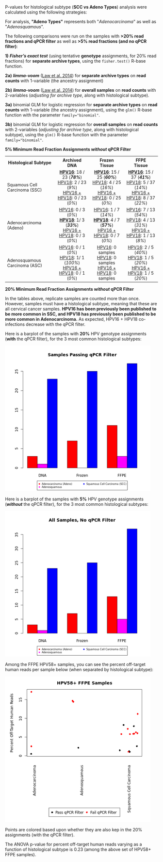 P-values for histological subtype (**SCC vs Adeno Types**) analysis were calculated using the following strategies:

For analysis, **"Adeno Types"** represents both "*Adenocarcinoma*" as well as "*Adenosquamous*".

The following comparisons were run on the samples with **>20% read fractions and qPCR filter** as well as **>5% read fractions (and no qPCR filter)**:

**1)** ***Fisher’s exact test*** (using tentative **genotype** assignments, for 20% read fractions) for **separate archive types**, using the `fisher.test()` R-base function.

**2a)** ***limma-voom*** ([Law et al. 2014](https://genomebiology.biomedcentral.com/articles/10.1186/gb-2014-15-2-r29)) for **separate archive types** on **read counts** with 1-variable (the ancestry assignment) 

**2b)** ***limma-voom*** ([Law et al. 2014](https://genomebiology.biomedcentral.com/articles/10.1186/gb-2014-15-2-r29)) for **overall samples** on **read counts** with 2-variables (*adjusting for archive type*, along with histological subtype).

**3a)** binomial GLM for logistic regression for **separate archive types** on **read counts** with 1-variable (the ancestry assignment), using the `glm()` R-base function with the parameter `family="binomial"`.

**3b)** binomial GLM for logistic regression for **overall samples** on **read counts** with 2-variables (*adjusting for archive type*, along with histological subtype), using the `glm()` R-base function with the parameter `family="binomial"`.

**5% Minimum Read Fraction Assignments *without* qPCR Filter**

<table>
  <tbody>
    <tr>
	<th align="center">Histological Subtype</th>
	<th align="center">Archived</br>DNA</th>
	<th align="center">Frozen</br>Tissue</th>
	<th align="center">FFPE</br>Tissue</th>
    </tr>
    <tr>
	<td align="left">Squamous Cell Carcinoma (SSC)</td>
	<td align="center"><u><b>HPV16</b></u>: 18 / 23 (<b><i>78%</b></i>)</br><u>HPV18</u>: 2 / 23 (<i>9%</i>)</br><u>HPV16 + HPV18</u>: 0 / 23 (<i>0%</i>)</td>
	<td align="center"><u><b>HPV16</b></u>: 15 / 25 (<b><i>60%</b></i>)</br><u>HPV18</u>: 4 / 25 (<i>16%</i>)</br><u>HPV16 + HPV18</u>: 0 / 25 (<i>0%</i>)</td>
	<td align="center"><u><b>HPV16</b></u>: 15 / 37 (<b><i>41%</b></i>)</br><u>HPV18</u>: 5 / 37 (<i>14%</i>)</br><u>HPV16 + HPV18</u>: 8 / 37 (<i>22%</i>)</td>
    </tr>
    <tr>
	<td align="left">Adenocarcinoma (Adeno)</td>
	<td align="center"><u>HPV16</u>: 0 / 3 (<i>0%</i>)</br><u><b>HPV18</b></u>: 1/ 3 (<b><i>33%</b></i>)</br><u>HPV16 + HPV18</u>: 0 / 3 (<i>0%</i>)</td>
	<td align="center"><u>HPV16</u>: 1 / 7 (<i>14%</i>)</br><u><b>HPV18</b></u>: 4 / 7 (<b><i>57%</b></i>)</br><u>HPV16 + HPV18</u>: 0 / 7 (<i>0%</i>)</td>
	<td align="center"><u>HPV16</u>: 7 / 13 (<i>54%</i>)</br><u>HPV18</u>: 4 / 13 (<i>31%</i>)</br><u>HPV16 + HPV18</u>: 1 / 13 (<i>8%</i>)</td>
    </tr>
    <tr>
	<td align="left">Adenosquamous Carcinoma (ASC)</td>
	<td align="center"><u>HPV16</u>: 0 / 1 (<i>0%</i>)</br><u>HPV18</u>: 1/ 1 (</b><i>100%</b></i>)</br><u>HPV16 + HPV18</u>: 0 / 1 (<i>0%</i>)</td>
	<td align="center"><u>HPV16</u>: 0 samples </br><u>HPV18</u>: 0 samples </br><u>HPV16 + HPV18</u>: 0 samples </td>
	<td align="center"><u>HPV16</u>: 2 / 5 (<i>40%</i>)</br><u>HPV18</u>: 1 / 5 (<i>20%</i>)</br><u>HPV16 + HPV18</u>: 1 / 5 (<i>20%</i>)</td>
    </tr>
</tbody>
</table>

**20% Minimum Read Fraction Assignments *without* qPCR Filter**



In the tables above, replicate samples are counted more than once.  However, samples must have a histological subtype, meaning that these are all cervical cancer samples.
**HPV16 has been previously been published to be more common in SSC, and HPV18 has previously been published to be more common in Adenocarcinoma.**  As expected, HPV16 + HPV18 co-infections decrease with the qPCR filter.


Here is a barplot of the samples with **20%** HPV genotype assignments (**with** the qPCR filter), for the 3 most common histological subtypes:

![20% qPCR Filtered Histological Subtype Distribution](HistSubtype-qPCR20.png "20% qPCR Filtered Histological Subtype Distribution")

Here is a barplot of the samples with **5%** HPV genotype assignments (***without*** the qPCR filter), for the 3 most common histological subtypes:

![5% Histological Subtype Distribution](HistSubtype-all5.png "%Histological Subtype Distribution")

Among the FFPE HPV58+ samples, you can see the percent off-target human reads per sample below (when separated by histological subtype):

![FFPE HPV58 Human Reads by Histological Subtype](FFPE_HPV58_HumanReads_by_HistologicalSubtype.png "FFPE HPV58 Human Reads by Histological Subtype")

Points are colored based upon whether they are also kep in the 20% assignments (with the qPCR filter).

The ANOVA p-value for percent off-target human reads varying as a function of histological subtype is 0.23 (among the above set of HPV58+ FFPE samples).
